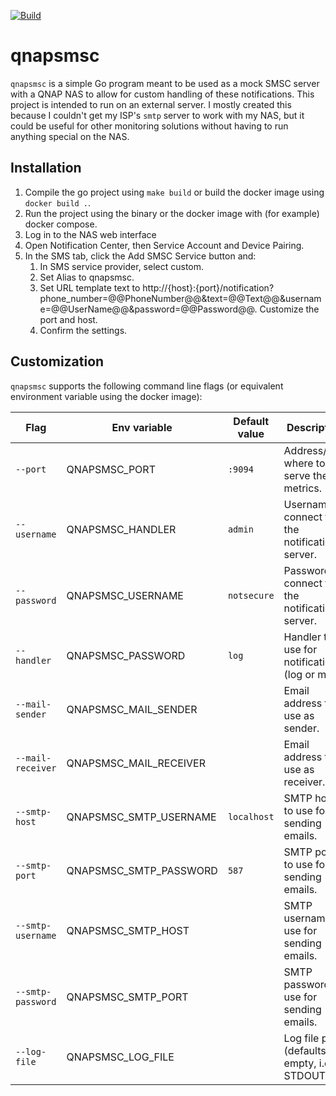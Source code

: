 [![Build](https://github.com/TheEaterr/qnapsmsc/actions/workflows/main.yml/badge.svg)](https://github.com/TheEaterr/qnapsmsc/actions/workflows/main.yml)

# qnapsmsc

`qnapsmsc` is a simple Go program meant to be used as a mock SMSC server with a QNAP NAS to allow for custom handling of these notifications. This project is intended to run on an external server. I mostly created this because I couldn't get my ISP's `smtp` server to work with my NAS, but it could be useful for other monitoring solutions without having to run anything special on the NAS.

## Installation

1. Compile the go project using `make build` or build the docker image using `docker build .`.
2. Run the project using the binary or the docker image with (for example) docker compose. 
3. Log in to the NAS web interface
4. Open Notification Center, then Service Account and Device Pairing.
5. In the SMS tab, click the Add SMSC Service button and:
    1. In SMS service provider, select custom.
    2. Set Alias to qnapsmsc.
    3. Set URL template text to http://{host}:{port}/notification?phone_number=@@PhoneNumber@@&text=@@Text@@&username=@@UserName@@&password=@@Password@@. Customize the port and host.
    4. Confirm the settings.



## Customization

`qnapsmsc` supports the following command line flags (or equivalent environment variable using the docker image):

| Flag              | Env variable           | Default value | Description                                     |
| ----------------- | ---------------------- | ------------- | ----------------------------------------------- |
| `--port`          | QNAPSMSC_PORT          | `:9094`       | Address/port where to serve the metrics.        |
| `--username`      | QNAPSMSC_HANDLER       | `admin`       | Username to connect to the notification server. |
| `--password`      | QNAPSMSC_USERNAME      | `notsecure`   | Password to connect to the notification server. |
| `--handler`       | QNAPSMSC_PASSWORD      | `log`         | Handler to use for notifications (log or mail). |
| `--mail-sender`   | QNAPSMSC_MAIL_SENDER   |               | Email address to use as sender.                 |
| `--mail-receiver` | QNAPSMSC_MAIL_RECEIVER |               | Email address to use as receiver.               |
| `--smtp-host`     | QNAPSMSC_SMTP_USERNAME | `localhost`   | SMTP host to use for sending emails.            |
| `--smtp-port`     | QNAPSMSC_SMTP_PASSWORD | `587`         | SMTP port to use for sending emails.            |
| `--smtp-username` | QNAPSMSC_SMTP_HOST     |               | SMTP username to use for sending emails.        |
| `--smtp-password` | QNAPSMSC_SMTP_PORT     |               | SMTP password to use for sending emails.        |
| `--log-file`      | QNAPSMSC_LOG_FILE      |               | Log file path (defaults to empty, i.e. STDOUT). |
